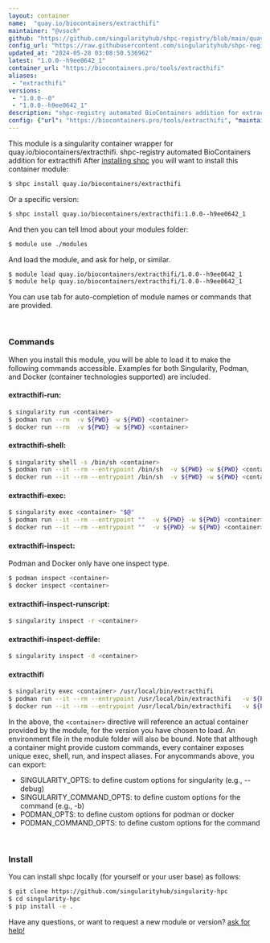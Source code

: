```yaml
---
layout: container
name:  "quay.io/biocontainers/extracthifi"
maintainer: "@vsoch"
github: "https://github.com/singularityhub/shpc-registry/blob/main/quay.io/biocontainers/extracthifi/container.yaml"
config_url: "https://raw.githubusercontent.com/singularityhub/shpc-registry/main/quay.io/biocontainers/extracthifi/container.yaml"
updated_at: "2024-05-28 03:08:50.536962"
latest: "1.0.0--h9ee0642_1"
container_url: "https://biocontainers.pro/tools/extracthifi"
aliases:
 - "extracthifi"
versions:
 - "1.0.0--0"
 - "1.0.0--h9ee0642_1"
description: "shpc-registry automated BioContainers addition for extracthifi"
config: {"url": "https://biocontainers.pro/tools/extracthifi", "maintainer": "@vsoch", "description": "shpc-registry automated BioContainers addition for extracthifi", "latest": {"1.0.0--h9ee0642_1": "sha256:9aaf86402fe56992af469292f7694e5fe4584283a64df57b4d565da92ad843c6"}, "tags": {"1.0.0--0": "sha256:a46b2bff402296dc5ea06a767ae464112f756552b7df67a9c0b815221d3720fa", "1.0.0--h9ee0642_1": "sha256:9aaf86402fe56992af469292f7694e5fe4584283a64df57b4d565da92ad843c6"}, "docker": "quay.io/biocontainers/extracthifi", "aliases": {"extracthifi": "/usr/local/bin/extracthifi"}}
---
```


This module is a singularity container wrapper for quay.io/biocontainers/extracthifi.
shpc-registry automated BioContainers addition for extracthifi
After [installing shpc](#install) you will want to install this container module:


```bash
$ shpc install quay.io/biocontainers/extracthifi
```

Or a specific version:

```bash
$ shpc install quay.io/biocontainers/extracthifi:1.0.0--h9ee0642_1
```

And then you can tell lmod about your modules folder:

```bash
$ module use ./modules
```

And load the module, and ask for help, or similar.

```bash
$ module load quay.io/biocontainers/extracthifi/1.0.0--h9ee0642_1
$ module help quay.io/biocontainers/extracthifi/1.0.0--h9ee0642_1
```

You can use tab for auto-completion of module names or commands that are provided.

<br>

### Commands

When you install this module, you will be able to load it to make the following commands accessible.
Examples for both Singularity, Podman, and Docker (container technologies supported) are included.

#### extracthifi-run:

```bash
$ singularity run <container>
$ podman run --rm  -v ${PWD} -w ${PWD} <container>
$ docker run --rm  -v ${PWD} -w ${PWD} <container>
```

#### extracthifi-shell:

```bash
$ singularity shell -s /bin/sh <container>
$ podman run --it --rm --entrypoint /bin/sh  -v ${PWD} -w ${PWD} <container>
$ docker run --it --rm --entrypoint /bin/sh  -v ${PWD} -w ${PWD} <container>
```

#### extracthifi-exec:

```bash
$ singularity exec <container> "$@"
$ podman run --it --rm --entrypoint ""  -v ${PWD} -w ${PWD} <container> "$@"
$ docker run --it --rm --entrypoint ""  -v ${PWD} -w ${PWD} <container> "$@"
```

#### extracthifi-inspect:

Podman and Docker only have one inspect type.

```bash
$ podman inspect <container>
$ docker inspect <container>
```

#### extracthifi-inspect-runscript:

```bash
$ singularity inspect -r <container>
```

#### extracthifi-inspect-deffile:

```bash
$ singularity inspect -d <container>
```


#### extracthifi

```bash
$ singularity exec <container> /usr/local/bin/extracthifi
$ podman run --it --rm --entrypoint /usr/local/bin/extracthifi   -v ${PWD} -w ${PWD} <container> -c " $@"
$ docker run --it --rm --entrypoint /usr/local/bin/extracthifi   -v ${PWD} -w ${PWD} <container> -c " $@"
```



In the above, the `<container>` directive will reference an actual container provided
by the module, for the version you have chosen to load. An environment file in the
module folder will also be bound. Note that although a container
might provide custom commands, every container exposes unique exec, shell, run, and
inspect aliases. For anycommands above, you can export:

 - SINGULARITY_OPTS: to define custom options for singularity (e.g., --debug)
 - SINGULARITY_COMMAND_OPTS: to define custom options for the command (e.g., -b)
 - PODMAN_OPTS: to define custom options for podman or docker
 - PODMAN_COMMAND_OPTS: to define custom options for the command

<br>

### Install

You can install shpc locally (for yourself or your user base) as follows:

```bash
$ git clone https://github.com/singularityhub/singularity-hpc
$ cd singularity-hpc
$ pip install -e .
```

Have any questions, or want to request a new module or version? [ask for help!](https://github.com/singularityhub/singularity-hpc/issues)